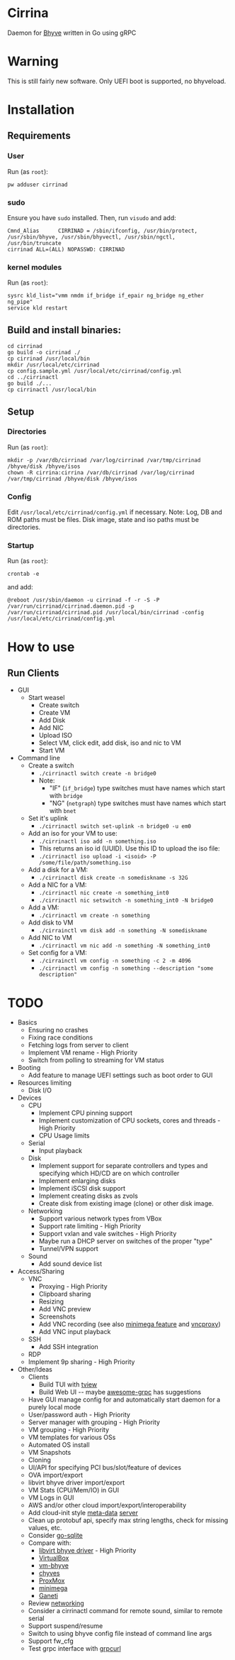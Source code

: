# Cirrina

Daemon for [Bhyve](https://wiki.freebsd.org/bhyve) written in Go using gRPC

# Warning

This is still fairly new software. Only UEFI boot is supported, no bhyveload.

# Installation

## Requirements

### User

Run (as `root`):

```
pw adduser cirrinad
```

### sudo

Ensure you have `sudo` installed. Then, run `visudo` and add:

```
Cmnd_Alias      CIRRINAD = /sbin/ifconfig, /usr/bin/protect, /usr/sbin/bhyve, /usr/sbin/bhyvectl, /usr/sbin/ngctl, /usr/bin/truncate
cirrinad ALL=(ALL) NOPASSWD: CIRRINAD
```

### kernel modules

Run (as `root`):

```
sysrc kld_list="vmm nmdm if_bridge if_epair ng_bridge ng_ether ng_pipe"
service kld restart
```

## Build and install binaries:

```
cd cirrinad
go build -o cirrinad ./
cp cirrinad /usr/local/bin
mkdir /usr/local/etc/cirrinad
cp config.sample.yml /usr/local/etc/cirrinad/config.yml
cd ../cirrinactl
go build ./...
cp cirrinactl /usr/local/bin
```

## Setup

### Directories

Run (as `root`):

```
mkdir -p /var/db/cirrinad /var/log/cirrinad /var/tmp/cirrinad /bhyve/disk /bhyve/isos
chown -R cirrina:cirrina /var/db/cirrinad /var/log/cirrinad /var/tmp/cirrinad /bhyve/disk /bhyve/isos
```

### Config

Edit `/usr/local/etc/cirrinad/config.yml` if necessary. Note: Log, DB and ROM paths must be files. Disk image, state
and iso paths must be directories.

### Startup

Run (as `root`):

```
crontab -e
```

and add:

```
@reboot /usr/sbin/daemon -u cirrinad -f -r -S -P /var/run/cirrinad/cirrinad.daemon.pid -p /var/run/cirrinad/cirrinad.pid /usr/local/bin/cirrinad -config /usr/local/etc/cirrinad/config.yml
```

# How to use

## Run Clients

* GUI
  * Start weasel
    * Create switch
    * Create VM
    * Add Disk
    * Add NIC
    * Upload ISO
    * Select VM, click edit, add disk, iso and nic to VM
    * Start VM
* Command line
  * Create a switch
    * `./cirrinactl switch create -n bridge0`
    * Note:
      * "IF" (`if_bridge`) type switches must have names which start with `bridge`
      * "NG" (`netgraph`) type switches must have names which start with `bnet`
  * Set it's uplink
    * `./cirrinactl switch set-uplink -n bridge0 -u em0`
  * Add an iso for your VM to use:
    * `./cirrinactl iso add -n something.iso`
    * This returns an iso id (UUID). Use this ID to upload the iso file:
    * `./cirrinactl iso upload -i <isoid> -P /some/file/path/something.iso`
  * Add a disk for a VM:
    * `./cirrinactl disk create -n somediskname -s 32G`
  * Add a NIC for a VM:
    * `./cirrinactl nic create -n something_int0`
    * `./cirrinactl nic setswitch -n something_int0 -N bridge0`
  * Add a VM:
    * `./cirrinactl vm create -n something`
  * Add disk to VM
    * `./cirrainctl vm disk add -n something -N somediskname`
  * Add NIC to VM
    * `./cirrinactl vm nic add -n something -N something_int0`
  * Set config for a VM:
    * `./cirrainctl vm config -n something -c 2 -m 4096`
    * `./cirrinactl vm config -n something --description "some description"`

# TODO

* Basics
  * Ensuring no crashes
  * Fixing race conditions
  * Fetching logs from server to client
  * Implement VM rename - High Priority
  * Switch from polling to streaming for VM status
* Booting
  * Add feature to manage UEFI settings such as boot order to GUI
* Resources limiting
  * Disk I/O
* Devices
  * CPU
    * Implement CPU pinning support
    * Implement customization of CPU sockets, cores and threads - High Priority
    * CPU Usage limits
  * Serial
    * Input playback
  * Disk
    * Implement support for separate controllers and types and specifying which HD/CD are on which controller
    * Implement enlarging disks
    * Implement iSCSI disk support
    * Implement creating disks as zvols
    * Create disk from existing image (clone) or other disk image.
  * Networking
    * Support various network types from VBox
    * Support rate limiting - High Priority
    * Support vxlan and vale switches - High Priority
    * Maybe run a DHCP server on switches of the proper "type"
    * Tunnel/VPN support
  * Sound
    * Add sound device list
* Access/Sharing
  * VNC
    * Proxying - High Priority
    * Clipboard sharing
    * Resizing
    * Add VNC preview
    * Screenshots
    * Add VNC recording (see also [minimega feature](https://minimega.org/articles/vnc.article)
      and [vncproxy](https://pkg.go.dev/github.com/amitbet/vncproxy))
    * Add VNC input playback
  * SSH
    * Add SSH integration
  * RDP
  * Implement 9p sharing - High Priority
* Other/Ideas
  * Clients
    * Build TUI with [tview](https://github.com/rivo/tview)
    * Build Web UI -- maybe [awesome-grpc](https://github.com/grpc-ecosystem/awesome-grpc) has suggestions
  * Have GUI manage config for and automatically start daemon for a purely local mode
  * User/password auth - High Priority
  * Server manager with grouping - High Priority
  * VM grouping - High Priority
  * VM templates for various OSs
  * Automated OS install
  * VM Snapshots
  * Cloning
  * UI/API for specifying PCI bus/slot/feature of devices
  * OVA import/export
  * libvirt bhyve driver import/export
  * VM Stats (CPU/Mem/IO) in GUI
  * VM Logs in GUI
  * AWS and/or other cloud import/export/interoperability
  * Add cloud-init
    style [meta-data](https://docs.openstack.org/nova/train/admin/metadata-service.html)
    [server](https://docs.tinkerbell.org/services/hegel/)
  * Clean up protobuf api, specify max string lengths, check for missing values, etc.
  * Consider [go-sqlite](https://github.com/glebarez/go-sqlite)
  * Compare with:
    * [libvirt bhyve driver](https://libvirt.org/drvbhyve.html) - High Priority
    * [VirtualBox](https://www.virtualbox.org/wiki/Documentation)
    * [vm-bhyve](https://github.com/churchers/vm-bhyve)
    * [chyves](http://chyves.org/)
    * [ProxMox](https://pve.proxmox.com/)
    * [minimega](https://minimega.org/)
    * [Ganeti](https://ganeti.org/)
  * Review [networking](https://freebsdfoundation.org/wp-content/uploads/2020/01/Arranging-Your-Virtual-Network-on-FreeBSD.pdf)
  * Consider a cirrinactl command for remote sound, similar to remote serial
  * Support suspend/resume
  * Switch to using bhyve config file instead of command line args
  * Support fw_cfg
  * Test grpc interface with [grpcurl](https://github.com/fullstorydev/grpcurl)
